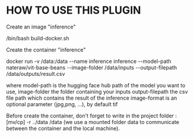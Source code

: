 # HOW TO USE THIS PLUGIN

Create an image "inference"

/bin/bash build-docker.sh 

Create the container "inference"

docker run -v /data:/data --name inference inference --model-path nateraw/vit-base-beans --image-folder /data/inputs --output-filepath /data/outputs/result.csv

where   model-path is the hugging face hub path of the model you want to use,
	image-folder the folder containing your inputs 
	output-filepath the csv file path which contains the result of the inference
	image-format is an optional parameter (jpg,png, ...), by default tif
   
Before create the container, don't forget to write in the project folder :
[mv/cp] -r ../data /data 
(we use a mounted folder data to communicate between the container and the local machine). 
